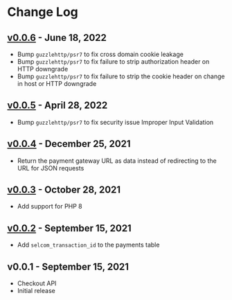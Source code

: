 # Change Log

## [v0.0.6](https://github.com/bryceandy/laravel-selcom/compare/v0.0.5...v0.0.6) - June 18, 2022
* Bump `guzzlehttp/psr7` to fix cross domain cookie leakage
* Bump `guzzlehttp/psr7` to fix failure to strip authorization header on HTTP downgrade
* Bump `guzzlehttp/psr7` to fix failure to strip the cookie header on change in host or HTTP downgrade

## [v0.0.5](https://github.com/bryceandy/laravel-selcom/compare/v0.0.4...v0.0.5) - April 28, 2022
* Bump `guzzlehttp/psr7` to fix security issue Improper Input Validation

## [v0.0.4](https://github.com/bryceandy/laravel-selcom/compare/v0.0.3...v0.0.4) - December 25, 2021
* Return the payment gateway URL as data instead of redirecting to the URL for JSON requests

## [v0.0.3](https://github.com/bryceandy/laravel-selcom/compare/v0.0.2...v0.0.3) - October 28, 2021
 * Add support for PHP 8

## [v0.0.2](https://github.com/bryceandy/laravel-selcom/compare/v0.0.1...v0.0.2) - September 15, 2021
 * Add `selcom_transaction_id` to the payments table

## v0.0.1 - September 15, 2021
 * Checkout API
 * Initial release
